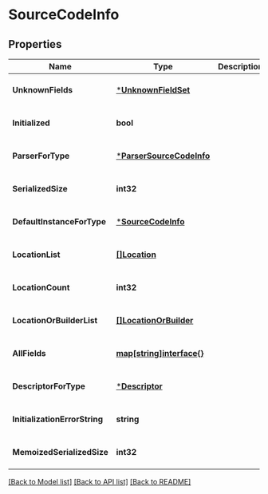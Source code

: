 # SourceCodeInfo

## Properties
Name | Type | Description | Notes
------------ | ------------- | ------------- | -------------
**UnknownFields** | [***UnknownFieldSet**](UnknownFieldSet.md) |  | [optional] [default to null]
**Initialized** | **bool** |  | [optional] [default to null]
**ParserForType** | [***ParserSourceCodeInfo**](ParserSourceCodeInfo.md) |  | [optional] [default to null]
**SerializedSize** | **int32** |  | [optional] [default to null]
**DefaultInstanceForType** | [***SourceCodeInfo**](SourceCodeInfo.md) |  | [optional] [default to null]
**LocationList** | [**[]Location**](Location.md) |  | [optional] [default to null]
**LocationCount** | **int32** |  | [optional] [default to null]
**LocationOrBuilderList** | [**[]LocationOrBuilder**](LocationOrBuilder.md) |  | [optional] [default to null]
**AllFields** | [**map[string]interface{}**](interface{}.md) |  | [optional] [default to null]
**DescriptorForType** | [***Descriptor**](Descriptor.md) |  | [optional] [default to null]
**InitializationErrorString** | **string** |  | [optional] [default to null]
**MemoizedSerializedSize** | **int32** |  | [optional] [default to null]

[[Back to Model list]](../README.md#documentation-for-models) [[Back to API list]](../README.md#documentation-for-api-endpoints) [[Back to README]](../README.md)

